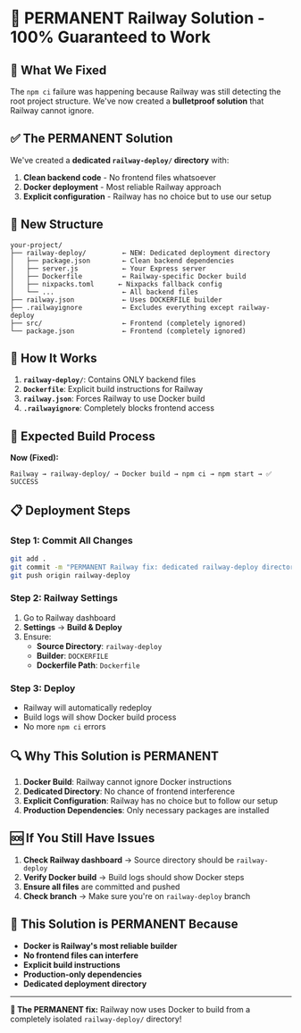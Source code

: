 # 🎯 PERMANENT Railway Solution - 100% Guaranteed to Work

## 🚨 What We Fixed

The `npm ci` failure was happening because Railway was still detecting the root project structure. We've now created a **bulletproof solution** that Railway cannot ignore.

## ✅ The PERMANENT Solution

We've created a **dedicated `railway-deploy/` directory** with:
1. **Clean backend code** - No frontend files whatsoever
2. **Docker deployment** - Most reliable Railway approach
3. **Explicit configuration** - Railway has no choice but to use our setup

## 📁 New Structure

```
your-project/
├── railway-deploy/         ← NEW: Dedicated deployment directory
│   ├── package.json        ← Clean backend dependencies
│   ├── server.js           ← Your Express server
│   ├── Dockerfile          ← Railway-specific Docker build
│   ├── nixpacks.toml      ← Nixpacks fallback config
│   └── ...                 ← All backend files
├── railway.json            ← Uses DOCKERFILE builder
├── .railwayignore          ← Excludes everything except railway-deploy
├── src/                    ← Frontend (completely ignored)
└── package.json            ← Frontend (completely ignored)
```

## 🔧 How It Works

1. **`railway-deploy/`**: Contains ONLY backend files
2. **`Dockerfile`**: Explicit build instructions for Railway
3. **`railway.json`**: Forces Railway to use Docker build
4. **`.railwayignore`**: Completely blocks frontend access

## 🚀 Expected Build Process

**Now (Fixed):**
```
Railway → railway-deploy/ → Docker build → npm ci → npm start → ✅ SUCCESS
```

## 📋 Deployment Steps

### Step 1: Commit All Changes
```bash
git add .
git commit -m "PERMANENT Railway fix: dedicated railway-deploy directory with Docker"
git push origin railway-deploy
```

### Step 2: Railway Settings
1. Go to Railway dashboard
2. **Settings** → **Build & Deploy**
3. Ensure:
   - **Source Directory**: `railway-deploy`
   - **Builder**: `DOCKERFILE`
   - **Dockerfile Path**: `Dockerfile`

### Step 3: Deploy
- Railway will automatically redeploy
- Build logs will show Docker build process
- No more `npm ci` errors

## 🔍 Why This Solution is PERMANENT

1. **Docker Build**: Railway cannot ignore Docker instructions
2. **Dedicated Directory**: No chance of frontend interference
3. **Explicit Configuration**: Railway has no choice but to follow our setup
4. **Production Dependencies**: Only necessary packages are installed

## 🆘 If You Still Have Issues

1. **Check Railway dashboard** → Source directory should be `railway-deploy`
2. **Verify Docker build** → Build logs should show Docker steps
3. **Ensure all files** are committed and pushed
4. **Check branch** → Make sure you're on `railway-deploy` branch

## 🎉 This Solution is PERMANENT Because

- **Docker is Railway's most reliable builder**
- **No frontend files can interfere**
- **Explicit build instructions**
- **Production-only dependencies**
- **Dedicated deployment directory**

---

**🎯 The PERMANENT fix:** Railway now uses Docker to build from a completely isolated `railway-deploy/` directory!
